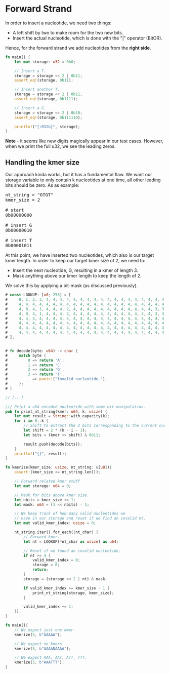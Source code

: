 # Forward Strand

In order to insert a nucleotide, we need two things:
- A left shift by two to make room for the two new bits.
- Insert the actual nucleotide, which is done with the "|" operator (BitOR).

Hence, for the forward strand we add nucleotides from the **right side**.

```rust
fn main() {
    let mut storage: u32 = 0b0;

    // Insert a T.
    storage = storage << 2 | 0b11;
    assert_eq!(storage, 0b11);

    // Insert another T.
    storage = storage << 2 | 0b11;
    assert_eq!(storage, 0b1111);

    // Insert a G.
    storage = storage << 2 | 0b10;
    assert_eq!(storage, 0b111110);

    println!("{:032b}", storage);
}
```
**Note** - it seems like new digits magically appear in our test cases. However, when we print the full u32, we see the leading zeros.



## Handling the kmer size
Our approach kinda works, but it has a fundamental flaw. We want our storage variable to only contain k nucleotides at one time, all other leading bits should be zero. As as example:

<pre>
nt_string = "GTGT"
kmer_size = 2

# start
0b00000000

# insert G
0b00000010

# insert T
0b00001011
</pre>

At this point, we have inserted two nucleotides, which also is our target kmer length. In order to keep our target kmer size of 2, we need to:
- Insert the next nucleotide, G, resulting in a kmer of length 3.
- Mask anything above our kmer length to keep the length of 2.

We solve this by applying a bit-mask (as discussed previously).

```rust
# const LOOKUP: [u8; 256] = [
#     0, 1, 2, 3, 4, 4, 4, 4, 4, 4, 4, 4, 4, 4, 4, 4, 4, 4, 4, 4, 4, 4, 4, 4, 4, 4, 4, 4, 4, 4, 4, 4,
#     4, 4, 4, 4, 4, 4, 4, 4, 4, 4, 4, 4, 4, 4, 4, 4, 4, 4, 4, 4, 4, 4, 4, 4, 4, 4, 4, 4, 4, 4, 4, 4,
#     4, 0, 4, 1, 4, 4, 4, 2, 4, 4, 4, 4, 4, 4, 4, 4, 4, 4, 4, 4, 3, 3, 4, 4, 4, 4, 4, 4, 4, 4, 4, 4,
#     4, 0, 4, 1, 4, 4, 4, 2, 4, 4, 4, 4, 4, 4, 4, 4, 4, 4, 4, 4, 3, 3, 4, 4, 4, 4, 4, 4, 4, 4, 4, 4,
#     4, 4, 4, 4, 4, 4, 4, 4, 4, 4, 4, 4, 4, 4, 4, 4, 4, 4, 4, 4, 4, 4, 4, 4, 4, 4, 4, 4, 4, 4, 4, 4,
#     4, 4, 4, 4, 4, 4, 4, 4, 4, 4, 4, 4, 4, 4, 4, 4, 4, 4, 4, 4, 4, 4, 4, 4, 4, 4, 4, 4, 4, 4, 4, 4,
#     4, 4, 4, 4, 4, 4, 4, 4, 4, 4, 4, 4, 4, 4, 4, 4, 4, 4, 4, 4, 4, 4, 4, 4, 4, 4, 4, 4, 4, 4, 4, 4,
#     4, 4, 4, 4, 4, 4, 4, 4, 4, 4, 4, 4, 4, 4, 4, 4, 4, 4, 4, 4, 4, 4, 4, 4, 4, 4, 4, 4, 4, 4, 4, 4,
# ];


# fn decode(byte: u64) -> char {
#     match byte {
#         0 => return 'A',
#         1 => return 'C',
#         2 => return 'G',
#         3 => return 'T',
#         _ => panic!("Invalid nucleotide."),
#     };
# }

// [...]

/// Print a u64 encoded nucleotide with some bit manipulation.
pub fn print_nt_string(kmer: u64, k: usize) {
    let mut result = String::with_capacity(k);
    for i in 0..k {
        // Shift to extract the 2 bits corresponding to the current nucleotide
        let shift = 2 * (k - i - 1);
        let bits = (kmer >> shift) & 0b11;

        result.push(decode(bits));
    }
    println!("{}", result);
}

fn kmerize(kmer_size: usize, nt_string: &[u8]){
    assert!(kmer_size <= nt_string.len());

    // Forward related kmer stuff
    let mut storage: u64 = 0;

    // Mask for bits above kmer size.
    let nbits = kmer_size << 1;
    let mask: u64 = (1 << nbits) - 1;

    // We keep track of how many valid nucleotides we
    // have in our storage and reset if we find an invalid nt.
    let mut valid_kmer_index: usize = 0;

    nt_string.iter().for_each(|nt_char| {
        // Forward kmer.
        let nt = LOOKUP[*nt_char as usize] as u64;

        // Reset if we found an invalid nucleotide.
        if nt >= 4 {
            valid_kmer_index = 0;
            storage = 0;
            return;
        }
        storage = (storage << 2 | nt) & mask;

        if valid_kmer_index >= kmer_size - 1 {
            print_nt_string(storage, kmer_size);
        }

        valid_kmer_index += 1;
    });
}

fn main(){
    // We expect just one kmer.
    kmerize(5, b"AAAAA");

    // We expect no kmers.
    kmerize(5, b"AAAANAAAA");

    // We expect AAA, AAT, ATT, TTT.
    kmerize(3, b"AAATTT");
}

```
